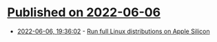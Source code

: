 # [Published on 2022-06-06](index.md)

* [2022-06-06, 19:36:02](https://news.ycombinator.com/item?id=31645000) - [Run full Linux distributions on Apple Silicon](https://developer.apple.com/videos/play/wwdc2022/10002/)
